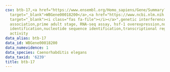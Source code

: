 ```yaml
---
csv: btb-17,<a href="https://www.ensembl.org/Homo_sapiens/Gene/Summary?db=core;g=WBGene00018200"
  target="_blank">WBGene00018200</a>,<a href="https://www.ncbi.nlm.nih.gov/pubmed/30894454"
  target="_blank"><i class="fas fa-file"></i></a>",genetic interference,functional
  association,prime adult stage, RNA-seq assay, hsf-1 overexpression,nucleotide sequence
  identification,nucleotide sequence identification,transcriptional regulation,up-regulates
  activity
data_alias: btb-17
data_id: WBGene00018200
data_numevidence: 1
data_species: Caenorhabditis elegans
data_taxid: '6239'
title: btb-17
---
```

